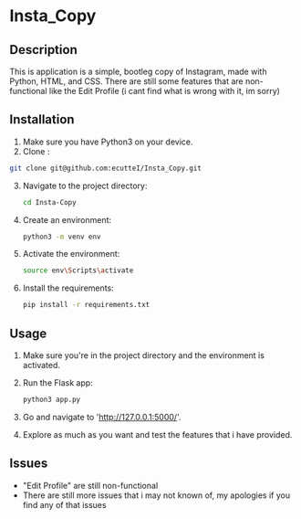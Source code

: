 # Insta_Copy

## Description
This is application is a simple, bootleg copy of Instagram, made with Python, HTML, and CSS.
There are still some features that are non-functional like the Edit Profile (i cant find what is wrong with it, im sorry)

## Installation
1. Make sure you have Python3 on your device.
2. Clone :

  ```bash
  git clone git@github.com:ecutteI/Insta_Copy.git
  ```
3. Navigate to the project directory:

   ```bash
   cd Insta-Copy
   ```
4. Create an environment:

   ```bash
   python3 -m venv env
   ```
5. Activate the environment:

   ```bash
   source env\Scripts\activate
   ```

6. Install the requirements:

   ```bash
   pip install -r requirements.txt
   ```

## Usage
1. Make sure you're in the project directory and the environment is activated.
   
2. Run the Flask app:

   ```bash
   python3 app.py
   ```
3. Go and navigate to 'http://127.0.0.1:5000/'.

4. Explore as much as you want and test the features that i have provided.

## Issues
- "Edit Profile" are still non-functional
- There are still more issues that i may not known of, my apologies if you find any of that issues
